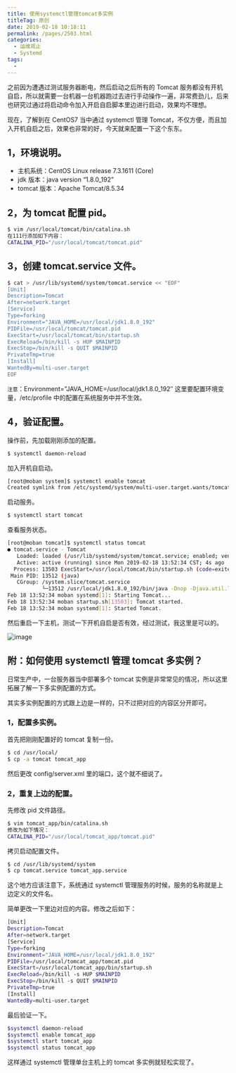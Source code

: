 ```yaml
---
title: 使用systemctl管理tomcat多实例
titleTag: 原创
date: 2019-02-18 10:18:11
permalink: /pages/2503.html
categories:
  - 运维观止
  - Systemd
tags:
  - 
---
```


之前因为遭遇过测试服务器断电，然后启动之后所有的 Tomcat 服务都没有开机自启，所以就需要一台机器一台机器跑过去进行手动操作一遍，非常费劲儿，后来也研究过通过将启动命令加入开启自启脚本里边进行启动，效果均不理想。



现在，了解到在 CentOS7 当中通过 systemctl 管理 Tomcat，不仅方便，而且加入开机自启之后，效果也非常的好，今天就来配置一下这个东东。



## 1，环境说明。



- 主机系统：CentOS Linux release 7.3.1611 (Core)
- jdk 版本：java version “1.8.0_192”
- tomcat 版本：Apache Tomcat/8.5.34



## 2，为 tomcat 配置 pid。



```sh
$ vim /usr/local/tomcat/bin/catalina.sh
在111行添加如下内容：
CATALINA_PID="/usr/local/tomcat/tomcat.pid"
```



## 3，创建 tomcat.service 文件。



```sh
$ cat > /usr/lib/systemd/system/tomcat.service << "EOF"
[Unit]
Description=Tomcat
After=network.target
[Service]
Type=forking
Environment="JAVA_HOME=/usr/local/jdk1.8.0_192"
PIDFile=/usr/local/tomcat/tomcat.pid
ExecStart=/usr/local/tomcat/bin/startup.sh
ExecReload=/bin/kill -s HUP $MAINPID
ExecStop=/bin/kill -s QUIT $MAINPID
PrivateTmp=true
[Install]
WantedBy=multi-user.target
EOF
```



`注意`：Environment=”JAVA_HOME=/usr/local/jdk1.8.0_192″ 这里要配置环境变量，/etc/profile 中的配置在系统服务中并不生效。



## 4，验证配置。



操作前，先加载刚刚添加的配置。



```sh
$ systemctl daemon-reload
```



加入开机自启动。



```sh
[root@moban system]$ systemctl enable tomcat
Created symlink from /etc/systemd/system/multi-user.target.wants/tomcat.service to /usr/lib/systemd/system/tomcat.service.
```



启动服务。



```sh
$ systemctl start tomcat
```



查看服务状态。



```sh
[root@moban tomcat]$ systemctl status tomcat
● tomcat.service - Tomcat
   Loaded: loaded (/usr/lib/systemd/system/tomcat.service; enabled; vendor preset: disabled)
   Active: active (running) since Mon 2019-02-18 13:52:34 CST; 4s ago
  Process: 13503 ExecStart=/usr/local/tomcat/bin/startup.sh (code=exited, status=0/SUCCESS)
 Main PID: 13512 (java)
   CGroup: /system.slice/tomcat.service
           └─13512 /usr/local/jdk1.8.0_192/bin/java -Dnop -Djava.util.logging.manager=org.apache.juli.ClassLoaderLogManager -Djdk.tls.ephemeralDHKeySize=2048 -Djava.protocol.handler.p...
Feb 18 13:52:34 moban systemd[1]: Starting Tomcat...
Feb 18 13:52:34 moban startup.sh[13503]: Tomcat started.
Feb 18 13:52:34 moban systemd[1]: Started Tomcat.
```



然后重启一下主机，测试一下开机自启是否有效，经过测试，我这里是可以的。





![image](http://t.eryajf.net/imgs/2021/09/fc5d4cb2eb7e88e4.jpg)





## 附：如何使用 systemctl 管理 tomcat 多实例？



日常生产中，一台服务器当中部署多个 tomcat 实例是非常常见的情况，所以这里拓展了解一下多实例配置的方式。



其实多实例配置的方式跟上边是一样的，只不过把对应的内容区分开即可。



### 1，配置多实例。



首先把刚刚配置好的 tomcat 复制一份。



```sh
$ cd /usr/local/
$ cp -a tomcat tomcat_app
```



然后更改 config/server.xml 里的端口，这个就不细说了。



### 2，重复上边的配置。



先修改 pid 文件路径。



```sh
$ vim tomcat_app/bin/catalina.sh
修改为如下情况：
CATALINA_PID="/usr/local/tomcat_app/tomcat.pid"
```



拷贝启动配置文件。



```sh
$ cd /usr/lib/systemd/system
$ cp tomcat.service tomcat_app.service
```



这个地方应该注意下，系统通过 systemctl 管理服务的时候，服务的名称就是上边定义的文件名。



简单更改一下里边对应的内容。修改之后如下：



```sh
[Unit]
Description=Tomcat
After=network.target
[Service]
Type=forking
Environment="JAVA_HOME=/usr/local/jdk1.8.0_192"
PIDFile=/usr/local/tomcat_app/tomcat.pid
ExecStart=/usr/local/tomcat_app/bin/startup.sh
ExecReload=/bin/kill -s HUP $MAINPID
ExecStop=/bin/kill -s QUIT $MAINPID
PrivateTmp=true
[Install]
WantedBy=multi-user.target
```



最后验证一下。



```sh
$systemctl daemon-reload
$systemctl enable tomcat_app
$systemctl start tomcat_app
$systemctl status tomcat_app
```



这样通过 systemctl 管理单台主机上的 tomcat 多实例就轻松实现了。
